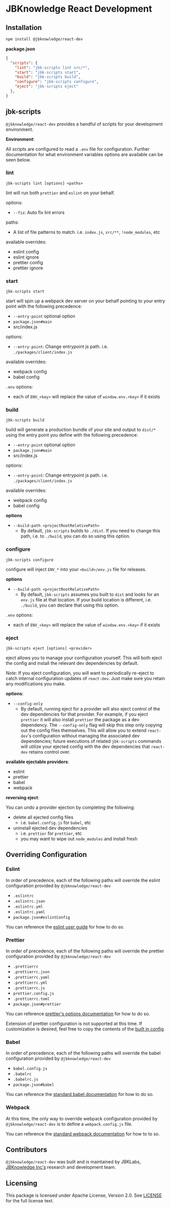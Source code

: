 # JBKnowledge React Development

## Installation

```bash
npm install @jbknowledge/react-dev
```

**package.json**
```json
{
  "scripts": {
    "lint": "jbk-scripts lint src/*",
    "start": "jbk-scripts start",
    "build": "jbk-scripts build",
    "configure": "jbk-scripts configure",
    "eject": "jbk-scripts eject"
  },
}
```

## jbk-scripts

`@jbknowledge/react-dev` provides a handful of scripts for your development environment.

**Environment**:

All scripts are configured to read a `.env` file for configuration. Further documentation for what environment variables options are available can be seen below.

### **lint**

`jbk-scripts lint [options] <paths>`

lint will run both `prettier` and `eslint` on your behalf.

options:
* `--fix`: Auto fix lint errors

paths:
* A list of file patterns to match. i.e. `index.js`, `src/**`, `!node_modules`, etc

available overrides:
- eslint config
- eslint ignore
- prettier config
- prettier ignore

### **start**

`jbk-scripts start`

start will spin up a webpack dev server on your behalf pointing to your entry point with the following precedence:

* `--entry-point` optional option
* `package.json#main`
* src/index.js


options:
* `--entry-point`: Change entrypoint js path. i.e. `./packages/client/index.js`

available overrides:
- webpack config
- babel config

`.env` options:
- each of `ENV_<key>` will replace the value of `window.env.<key>` if it exists

### **build**

`jbk-scripts build`

build will generate a production bundle of your site and output to `dist/*` using the entry point you define with the following precedence:

* `--entry-point` optional option
* `package.json#main`
* src/index.js

options:
* `--entry-point`: Change entrypoint js path. i.e. `./packages/client/index.js`

available overrides:
- webpack config
- babel config

**options**
* `--build-path <projectRootRelativePath>`
  * By default, `jbk-scripts` builds to `./dist`. If you need to change this path, i.e. to `./build`, you can do so using this option.

### **configure**

`jbk-scripts configure`

configure will inject `ENV_*` into your `<build>/env.js` file for releases.

**options**
* `--build-path <projectRootRelativePath>`
  * By default, `jbk-scripts` assumes you built to `dist` and looks for an `env.js` file at that location. If your build location is different, i.e. `./build`, you can declare that using this option.

`.env` options:
- each of `ENV_<key>` will replace the value of `window.env.<key>` if it exists

### **eject**

`jbk-scripts eject [options] <provider>`

eject allows you to manage your configuration yourself. This will both eject the config and install the relevant dev dependencies by default.

*Note*: If you eject configuration, you will want to periodically re-eject to catch internal configuration updates of `react-dev`. Just make sure you retain any modifications you make.

**options**:
* `--config-only`
  * By default, running eject for a provider will also eject control of the dev dependencies for that provider. For example, if you eject `prettier` it will also install `prettier` the package as a dev dependency. The `--config-only` flag will skip this step only copying out the config files themselves. This will allow you to extend `react-dev`'s configuration without managing the associated dev dependencies; future executions of related `jbk-scripts` commands will utilize your ejected config with the dev dependencies that `react-dev` retains control over.

**available ejectable providers**:
- eslint
- prettier
- babel
- webpack

**reversing eject**:

You can undo a provider ejection by completing the following:
* delete all ejected config files
  * i.e. `babel.config.js` for `babel`, etc
* uninstall ejected dev dependencies
  * i.e. `prettier` for `prettier`, etc
  * you may want to wipe out `node_modules` and install fresh
  

## Overriding Configuration

### Eslint

In order of precedence, each of the following paths will override the eslint configuration provided by `@jbknowledge/react-dev`

- `.eslintrc`
- `.eslintrc.json`
- `.eslintrc.yml`
- `.eslintrc.yaml`
- `package.json#eslintConfig`

You can reference the [eslint user guide](https://eslint.org/docs/user-guide/configuring) for how to do so.

### Prettier

In order of precedence, each of the following paths will override the prettier configuration provided by `@jbknowledge/react-dev`

- `.prettierrc`
- `.prettierrc.json`
- `.prettierrc.yaml`
- `.prettierrc.yml`
- `.prettierrc.js`
- `prettier.config.js`
- `.prettierrc.toml`
- `package.json#prettier`

You can reference [prettier's options documentation](https://prettier.io/docs/en/options.html) for how to do so.

Extension of prettier configuration is not supported at this time. If customization is desired, feel free to copy the contents of the [built in config](./src/config/prettier.yml).

### Babel

In order of precedence, each of the following paths will override the babel configuration provided by `@jbknowledge/react-dev`

- `babel.config.js`
- `.babelrc`
- `.babelrc.js`
- `package.json#babel`

You can reference the [standard babel documentation](https://babeljs.io/docs/en/configuration) for how to do so.

### Webpack

At this time, the only way to override webpack configuration provided by `@jbknowledge/react-dev` is to define a `webpack.config.js` file.

You can reference the [standard webpack documentation](https://webpack.js.org/configuration/) for how to to so.

## Contributors

`@jbknowledge/react-dev` was built and is maintained by JBKLabs, [JBKnowledge Inc's](https://jbknowledge.com/) research and development team.

## Licensing

This package is licensed under Apache License, Version 2.0. See [LICENSE](./LICENSE) for the full license text.

